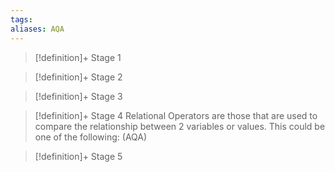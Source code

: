 ```yaml
---
tags:
aliases: AQA
---
```


> [!definition]+ Stage 1
>

> [!definition]+ Stage 2
>

> [!definition]+ Stage 3
>

> [!definition]+ Stage 4
> Relational Operators are those that are used to compare the relationship between 2
variables or values. This could be one of the following: (AQA)

> [!definition]+ Stage 5
>


